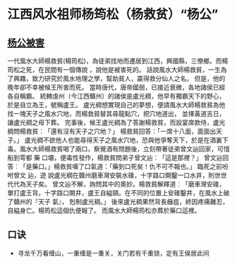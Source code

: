 # 江西风水祖师杨筠松（杨救贫）“杨公”

## [杨公被害](http://www.hokming.com/fengshuimaster-yeungkwanchung-ending.htm)
   
   一代風水大師楊救貧(楊筠松)，為徒弟找地而遷居到江西，興國縣，三僚鄉。而楊筠松之死，在民間有一個傳說 ，說他是被害死的。
   話說風水大師楊救貧，一生為了興趣，致力研究於風水地理之學，幫助貧人，贏得救分仙人之名。 但是，他的晚年卻不幸被候王所害而死。
   當時唐代，唐帝國弱，已接近衰微，各地諸侯已經各自稱霸。 統轄虔州（今江西贛州）的諸侯是盧光稠，他早有獨霸天下的野心，於是自立為王，號稱盧王。
   盧光稠想實現自己的夢想，便請風水大師楊救貧為他找一塊天子之風水穴地，而楊救貧替其尋龍點穴，把穴地道出， 並擇黃道吉日，讓盧光稠之母下葬。
   完事後，候王盧光稠為了答謝楊救貧，而設宴席款侍，盧光稠問楊救貧︰「還有沒有天子之穴地？」 楊救貧回答：「一席十八面，面面出天子。」
   盧光稠不欲他人也能尋得天子之風水穴地，恐與他爭奪天下，於是在酒裏下毒。風水大師楊救貧喝了兩口，察覺酒有問題後，立刻帶著徒弟曾文辿回家，可惜船到雩都    藥 口壩，便毒性發作，楊救貧問弟子曾文辿︰「這是那裡？」 曾文辿回答︰「是藥口。」楊救貧嘆了口氣道：「藥到口死矣！仇不可不報也。」 臨死之前吩咐曾文    辿，遊  說盧光稠在贛州磨車灣安裝水碓，十字路口開鑿一口水井，則世世代代為天子矣。
   曾文辿不解，詢問其中的奧妙。楊救貧解釋道︰「磨車灣安碓，單打盧王背。十字路口開井，盧王自縊頸。在不同的位置上安碓鑿井，在風水上破了贛州的『天子      氣』， 剋制盧光稠。」
   後來盧光稠果然背長癰疽，終因疼痛難忍，自縊身亡。楊筠松這個仇便報了。 而風水大師楊筠松亦葬於藥口這裡。


## 口诀

   * 寻龙千万看缠山，一重缠是一重关，关门若有千重锁，定有王侯居此间































